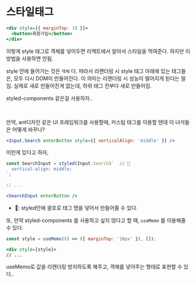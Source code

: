 # 스타일태그

```jsx
<div style={{ marginTop: 10 }}>
  <button>회원가입</button>
</div>
```

이렇게 style 태그로 객체를 넣어두면 리액트에서 알아서 스타일을 먹여준다. 하지만 이 방법을 사용하면 안됨.

style 안에 들어가는 것은 `객체` 다. 따라서 리랜더링 시 style 태그 아래에 있는 태그들은, 모두 다시 DOM이 만들어진다. 이 의미는 리랜더링 시 성능이 떨어지게 된다는 말임. 실제로 새로 만들어진게 없는데, 하위 태그 전부다 새로 만들어짐.

styled-components 같은걸 사용하자..

<br/>

만약, ant디자인 같은 UI 프레임워크를 사용할때, 커스텀 태그를 이용할 텐데 이 녀석들은 어떻게 바꾸나?

```jsx
<Input.Search enterButton style={{ verticalAlign: 'middle' }} />
```

이런게 있다고 하자,

```jsx
const SearchInput = styled(Input.Search)`  // 🚀
  vertical-align: middle;
`;

// ...

<SearchInput enterButton />
```

- 🚀: styled안에 괄호로 태그 명을 넣어서 만들어줄 수 있다.

또, 만약 styled-components 를 사용하고 싶지 않다고 할 때, `useMemo` 를 이용해줄 수 있다.

```jsx
const style = useMemo(() => ({ marginTop: '10px' }), []);

<div style={style}>
// ...
```

useMemo로 값을 리렌더링 방지하도록 해주고, 객체를 넣어주는 형태로 표현할 수 있다..
